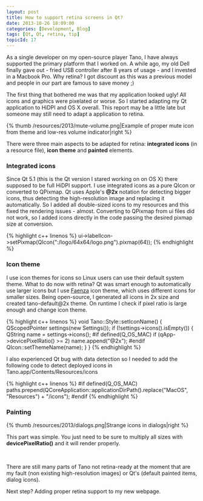 ```yaml
---
layout: post
title: How to support retina screens in Qt?
date: 2013-10-26 18:09:00
categories: [Development, Blog]
tags: [Qt, Qt, retina, tip]
topicId: 17
---
```


As a single developer on my open-source player Tano, I have always supported the primary platform that I worked on. A while ago, my old Dell finally gave out - fried USB controller after 8 years of usage - and I invested in a Macbook Pro. Why retina? I got discount as this was a previous model and people in our part are famous to save money ;)

The first thing that bothered me was that my application looked ugly! All icons and graphics were pixelated or worse. So I started adapting my Qt application to HiDPI and OS X overall. This report may be a little late but someone may still need to adapt a application to retina.

<!--more-->
{% thumb /resources/2013/mute-volume.png|Example of proper mute icon from theme and low-res volume indicator|right %}

There were three main aspects to be adapted for retina: <strong>integrated icons</strong> (in a resource file), <strong>icon theme</strong> and <strong>painted</strong> elements.


<h3>Integrated icons</h3>
Since Qt 5.1 (this is the Qt version I stared working on on OS X) there supposed to be full HiDPI support. I use integrated icons as a pure QIcon or converted to QPixmap. Qt uses Apple's <strong>@2x</strong> notation for detecting bigger icons, thus detecting the high-resolution image and replacing it automatically. So I added all double-sized icons to my resources and this fixed the rendering issues - almost. Converting to QPixmap from ui files did not work, so I added icons directly in the code passing the desired pixmap size at conversion.

{% highlight c++ linenos %}
ui->labelIcon->setPixmap(QIcon(":/logo/64x64/logo.png").pixmap(64));
{% endhighlight %}

<h3>Icon theme</h3>
I use icon themes for icons so Linux users can use their default system theme. What to do now with retina? Qt was smart enough to automatically use larger icons but I use <a title="Faenza" href="https://www.google.si/url?sa=t&amp;rct=j&amp;q=&amp;esrc=s&amp;source=web&amp;cd=10&amp;cad=rja&amp;ved=0CEIQFjAJ&amp;url=http%3A%2F%2Ftiheum.deviantart.com%2Fart%2FFaenza-Icons-173323228&amp;ei=2-prUte_Hojoswatr4CwDQ&amp;usg=AFQjCNGBzaAiRZjl90E9kVF69u7fa9viSw&amp;sig2=j_VA7gGx3xcjNPhR0rdvNw&amp;bvm=bv.55123115,d.Yms" target="_blank">Faenza</a> icon theme, which uses different icons for smaller sizes. Being open-source, I generated all icons in 2x size and created tano-default@2x theme. On runtime I check if pixel ratio is large enough and change icon theme.

{% highlight c++ linenos %}
void Tano::Style::setIconName()
{
    QScopedPointer<Settings> settings(new Settings());
    if (!settings->icons().isEmpty()) {
        QString name = settings->icons();
#if defined(Q_OS_MAC)
        if (qApp->devicePixelRatio() >= 2)
            name.append("@2x");
#endif
        QIcon::setThemeName(name);
    }
}
{% endhighlight %}

I also experienced Qt bug with data detection so I needed to add the following code to detect deployed icons in Tano.app/Contents/Resources/icons

{% highlight c++ linenos %}
#if defined(Q_OS_MAC)
    paths.prepend(QCoreApplication::applicationDirPath().replace("MacOS", "Resources") + "/icons");
#endif
{% endhighlight %}

<h3>Painting</h3>
{% thumb /resources/2013/dialogs.png|Strange icons in dialogs|right %}

This part was simple. You just need to be sure to multiply all sizes with <strong>devicePixelRatio()</strong> and it will render properly.

&nbsp;

There are still many parts of Tano not retina-ready at the moment that are my fault (non existing high-resolution images) or Qt's (default painted items, dialog icons).

Next step? Adding proper retina support to my new webpage.
